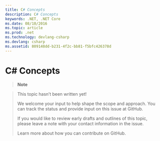 ```yaml
---
title: C# Concepts
description: C# Concepts
keywords: .NET, .NET Core
ms.date: 08/10/2016
ms.topic: article
ms.prod: .net
ms.technology: devlang-csharp
ms.devlang: csharp
ms.assetid: 809148dd-b231-4f2c-bb81-f5bfc426378d
---
```


# C# Concepts

> **Note**

> This topic hasn’t been written yet! 
>
> We welcome your input to help shape the scope and approach. You can track the status and provide input on this issue at GitHub.
>
> If you would like to review early drafts and outlines of this topic, please leave a note with your contact information in the issue.
>
> Learn more about how you can contribute on GitHub.
